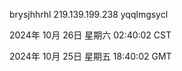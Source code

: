 brysjhhrhl 219.139.199.238 yqqlmgsycl

2024年 10月 26日 星期六 02:40:02 CST

2024年 10月 25日 星期五 18:40:02 GMT

